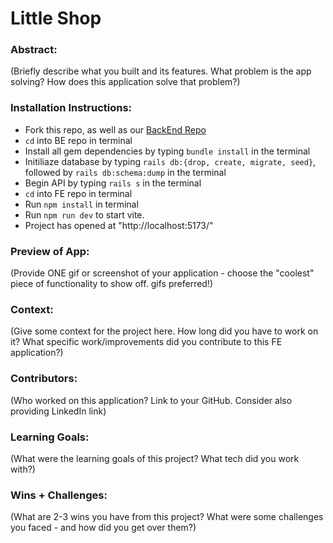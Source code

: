 # Little Shop 

### Abstract:
(Briefly describe what you built and its features. What problem is the app solving? How does this application solve that problem?)

### Installation Instructions:
- Fork this repo, as well as our [BackEnd Repo](https://github.com/Sgalvin36/little_shop)
- `cd` into BE repo in terminal
- Install all gem dependencies by typing `bundle install` in the terminal
- Initiliaze database by typing `rails db:{drop, create, migrate, seed}`, followed by `rails db:schema:dump` in the terminal
- Begin API by typing `rails s` in the terminal
- `cd` into FE repo in terminal
- Run `npm install` in terminal
- Run `npm run dev` to start vite.
- Project has opened at "http://localhost:5173/"

### Preview of App:
(Provide ONE gif or screenshot of your application - choose the "coolest" piece of functionality to show off. gifs preferred!)

### Context:
(Give some context for the project here. How long did you have to work on it? What specific work/improvements did you contribute to this FE application?)

### Contributors:
(Who worked on this application? Link to your GitHub. Consider also providing LinkedIn link)

### Learning Goals:
(What were the learning goals of this project? What tech did you work with?)

### Wins + Challenges:
(What are 2-3 wins you have from this project? What were some challenges you faced - and how did you get over them?)
